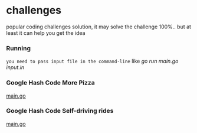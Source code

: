 # challenges
popular coding challenges solution, it may solve the challenge 100%.. but at least it can help you get the idea

### Running
`you need to pass input file in the command-line` like *go run main.go input.in*

### Google Hash Code More Pizza
[main.go](https://github.com/urbanishimwe/challenges/blob/master/google_hash_code_more_pizza/main.go)

### Google Hash Code Self-driving rides
[main.go](https://github.com/urbanishimwe/challenges/blob/master/google_hashcode_self_driving_rides/main.go)